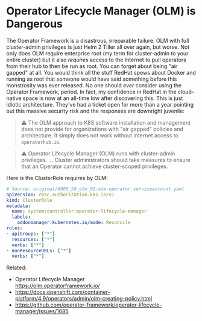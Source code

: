 # Operator Lifecycle Manager (OLM) is Dangerous

The Operator Framework is a disastrous, irreparable failure. OLM with
full cluster-admin privileges is just Helm 2 Tiller all over again, but
worse. Not only does OLM require enterprise root (my term for
cluster-admin to your entire cluster) but it also *requires* access to
the Internet to pull operators from their hub to then be run as root.
You can forget about being "air gapped" at all. You would think all the
stuff RedHat spews about Docker and running as root that someone would
have said something before this monstrosity was ever released. No one
should *ever* consider using the Operator Framework, period. In fact, my
confidence in RedHat in the cloud-native space is now at an all-time low
after discovering this. This is just idiotic architecture. They've had a
ticket open for more than a year pointing out this massive security risk
and the responses are downright juvenile:

> ⚠️
> The OLM approach to K8S software installation and management does not
> provide for organizations with "air gapped" policies and architecture.
> It simply does not work without Internet access to `operatorhub.io`.

> ⚠️
> Operator Lifecycle Manager (OLM) runs with cluster-admin privileges.
> ...
> Cluster administrators should take measures to ensure that an Operator
> cannot achieve cluster-scoped privileges.

Here is the ClusterRole requires by OLM:

```yaml
# Source: original/0000_50_olm_01-olm-operator.serviceaccount.yaml
apiVersion: rbac.authorization.k8s.io/v1
kind: ClusterRole
metadata:
  name: system:controller:operator-lifecycle-manager
  labels:
    addonmanager.kubernetes.io/mode: Reconcile
rules:
- apiGroups: ["*"]
  resources: ["*"]
  verbs: ["*"]
- nonResourceURLs: ["*"]
  verbs: ["*"]
```

Related:

* Operator Lifecycle Manager  
  <https://olm.operatorframework.io/>
* <https://docs.openshift.com/container-platform/4.9/operators/admin/olm-creating-policy.html>
* <https://github.com/operator-framework/operator-lifecycle-manager/issues/1685>

